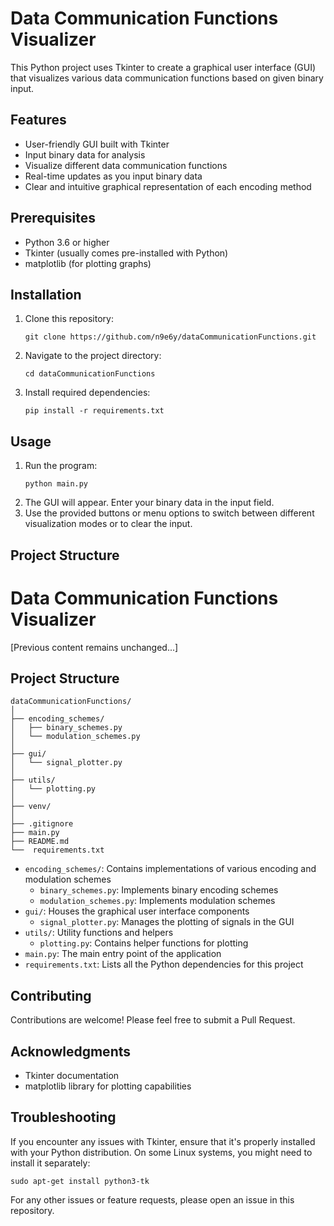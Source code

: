 # Data Communication Functions Visualizer

This Python project uses Tkinter to create a graphical user interface (GUI) that visualizes various data communication functions based on given binary input.

## Features

- User-friendly GUI built with Tkinter
- Input binary data for analysis
- Visualize different data communication functions
- Real-time updates as you input binary data
- Clear and intuitive graphical representation of each encoding method

## Prerequisites

- Python 3.6 or higher
- Tkinter (usually comes pre-installed with Python)
- matplotlib (for plotting graphs)

## Installation

1. Clone this repository:
   ```
   git clone https://github.com/n9e6y/dataCommunicationFunctions.git
   ```
2. Navigate to the project directory:
   ```
   cd dataCommunicationFunctions
   ```
3. Install required dependencies:
   ```
   pip install -r requirements.txt
   ```

## Usage

1. Run the program:
   ```
   python main.py
   ```
2. The GUI will appear. Enter your binary data in the input field.
3. Use the provided buttons or menu options to switch between different visualization modes or to clear the input.

## Project Structure

# Data Communication Functions Visualizer

[Previous content remains unchanged...]

## Project Structure

```
dataCommunicationFunctions/
│
├── encoding_schemes/
│   ├── binary_schemes.py
│   └── modulation_schemes.py
│
├── gui/
│   └── signal_plotter.py
│
├── utils/
│   └── plotting.py
│
├── venv/
│
├── .gitignore
├── main.py
├── README.md
└──  requirements.txt
```

- `encoding_schemes/`: Contains implementations of various encoding and modulation schemes
  - `binary_schemes.py`: Implements binary encoding schemes
  - `modulation_schemes.py`: Implements modulation schemes
- `gui/`: Houses the graphical user interface components
  - `signal_plotter.py`: Manages the plotting of signals in the GUI
- `utils/`: Utility functions and helpers
  - `plotting.py`: Contains helper functions for plotting
- `main.py`: The main entry point of the application
- `requirements.txt`: Lists all the Python dependencies for this project

## Contributing

Contributions are welcome! Please feel free to submit a Pull Request.

## Acknowledgments

- Tkinter documentation
- matplotlib library for plotting capabilities

## Troubleshooting

If you encounter any issues with Tkinter, ensure that it's properly installed with your Python distribution. On some Linux systems, you might need to install it separately:

```
sudo apt-get install python3-tk
```

For any other issues or feature requests, please open an issue in this repository.